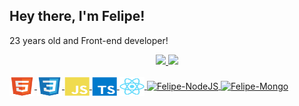## Hey there, I'm Felipe!
23 years old and Front-end developer!

<div align="center">
  <a href="https://github.com/SolomonDeveloper">
  <img height="180em" src="https://github-readme-stats.vercel.app/api?username=SolomonDeveloper&show_icons=true&theme=dracula&include_all_commits=true&count_private=true"/>
  <img height="180em" src="https://github-readme-stats.vercel.app/api/top-langs/?username=SolomonDeveloper&layout=compact&langs_count=7&theme=dracula"/>
</div>
  
<div style="display: inline_block"><br>
  <img align="center" alt="Felipe-HTML" height="30" width="40" src="https://raw.githubusercontent.com/devicons/devicon/master/icons/html5/html5-original.svg">
  <img align="center" alt="Felipe-CSS" height="30" width="40" src="https://raw.githubusercontent.com/devicons/devicon/master/icons/css3/css3-original.svg">
  <img align="center" alt="Felipe-Js" height="30" width="40" src="https://raw.githubusercontent.com/devicons/devicon/master/icons/javascript/javascript-plain.svg">
  <img align="center" alt="Felipe-Ts" height="30" width="40" src="https://raw.githubusercontent.com/devicons/devicon/master/icons/typescript/typescript-plain.svg">
  <img align="center" alt="Felipe-React" height="30" width="40" src="https://raw.githubusercontent.com/devicons/devicon/master/icons/react/react-original.svg">
  <img align="center" alt="Felipe-NodeJS" height="30" width="40" src="https://cdn.jsdelivr.net/gh/devicons/devicon/icons/nodejs/nodejs-original.svg">
   <img align="center" alt="Felipe-Mongo" height="50" width="50" src="https://cdn.jsdelivr.net/gh/devicons/devicon/icons/mongodb/mongodb-original-wordmark.svg">
</div>

<div> 
  <a href="https://www.instagram.com/felipelippi1/" target="_blank"><img width="60" height="15" src="https://img.shields.io/badge/-Instagram-%23E4405F?style=for-the-    badge&logo=instagram&logoColor=white" target="_blank"></a>
  <a href="https://www.linkedin.com/in/felipe-lippi-61b159199/" target="_blank"><img width="60" height="15" src="https://img.shields.io/badge/-LinkedIn-%230077B5?style=for-the-badge&logo=linkedin&logoColor=white" target="_blank"></a>    
  <a href="https://api.whatsapp.com/send?phone=5521995380781" target="_blank"><img width="60" height="15" src="https://img.shields.io/badge/WhatsApp-25D366?style=for-the-badge&logo=whatsapp&logoColor=white" target="_blank"></a> 
 </div>

